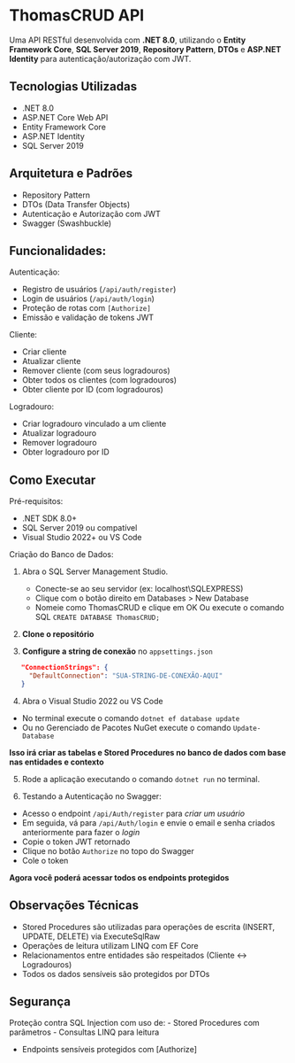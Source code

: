 # ThomasCRUD API

Uma API RESTful desenvolvida com **.NET 8.0**, utilizando o **Entity Framework Core**, **SQL Server 2019**, **Repository Pattern**, **DTOs** e **ASP.NET Identity** para autenticação/autorização com JWT.

## Tecnologias Utilizadas
- .NET 8.0  
- ASP.NET Core Web API  
- Entity Framework Core  
- ASP.NET Identity  
- SQL Server 2019  

## Arquitetura e Padrões
- Repository Pattern  
- DTOs (Data Transfer Objects)  
- Autenticação e Autorização com JWT  
- Swagger (Swashbuckle)

  
## Funcionalidades:

Autenticação:
- Registro de usuários (`/api/auth/register`)
- Login de usuários (`/api/auth/login`)
- Proteção de rotas com `[Authorize]`
- Emissão e validação de tokens JWT

Cliente:
- Criar cliente
- Atualizar cliente
- Remover cliente (com seus logradouros)
- Obter todos os clientes (com logradouros)
- Obter cliente por ID (com logradouros)

Logradouro:
- Criar logradouro vinculado a um cliente
- Atualizar logradouro
- Remover logradouro
- Obter logradouro por ID

## Como Executar

Pré-requisitos:
- .NET SDK 8.0+  
- SQL Server 2019 ou compatível  
- Visual Studio 2022+ ou VS Code

Criação do Banco de Dados:
1. Abra o SQL Server Management Studio.
   - Conecte-se ao seu servidor (ex: localhost\SQLEXPRESS)
   - Clique com o botão direito em Databases > New Database
   - Nomeie como ThomasCRUD e clique em OK
Ou execute o comando SQL `CREATE DATABASE ThomasCRUD;`

2. **Clone o repositório**
   
3. **Configure a string de conexão** no `appsettings.json`
```json
   "ConnectionStrings": {
     "DefaultConnection": "SUA-STRING-DE-CONEXÃO-AQUI"
   }
```

4. Abra o Visual Studio 2022 ou VS Code
  - No terminal execute o comando `dotnet ef database update`
  - Ou no Gerenciado de Pacotes NuGet execute o comando `Update-Database`
    
**Isso irá criar as tabelas e Stored Procedures no banco de dados com base nas entidades e contexto**

5. Rode a aplicação executando o comando `dotnet run` no terminal.

6. Testando a Autenticação no Swagger:
  - Acesso o endpoint `/api/Auth/register` para *criar um usuário*
  - Em seguida, vá para `/api/Auth/login` e envie o email e senha criados anteriormente para fazer o *login*
  - Copie o token JWT retornado
  - Clique no botão `Authorize` no topo do Swagger
  - Cole o token
    
**Agora você poderá acessar todos os endpoints protegidos**

## Observações Técnicas
  - Stored Procedures são utilizadas para operações de escrita (INSERT, UPDATE, DELETE) via ExecuteSqlRaw
  - Operações de leitura utilizam LINQ com EF Core
  - Relacionamentos entre entidades são respeitados (Cliente ↔ Logradouros)
  - Todos os dados sensíveis são protegidos por DTOs


## Segurança
Proteção contra SQL Injection com uso de:
    - Stored Procedures com parâmetros
    - Consultas LINQ para leitura
  - Endpoints sensíveis protegidos com [Authorize]
